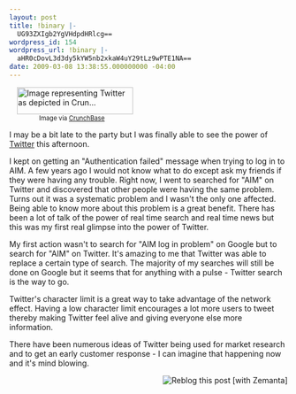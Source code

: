 ```yaml
---
layout: post
title: !binary |-
  UG93ZXIgb2YgVHdpdHRlcg==
wordpress_id: 154
wordpress_url: !binary |-
  aHR0cDovL3d3dy5kYW5nb2xkaW4uY29tLz9wPTE1NA==
date: 2009-03-08 13:38:55.000000000 -04:00
---
```

<div class="zemanta-img" style="margin: 1em; display: block;">
<div><dl class="wp-caption alignright" style="width: 220px;"><dt class="wp-caption-dt"><a href="http://www.crunchbase.com/company/twitter"><img title="Image representing Twitter as depicted in Crun..." src="http://www.crunchbase.com/assets/images/resized/0000/2755/2755v2-max-450x450.png" alt="Image representing Twitter as depicted in Crun..." width="210" height="49"></a></dt><dd class="wp-caption-dd zemanta-img-attribution" style="font-size: 0.8em;">Image via <a href="http://www.crunchbase.com">CrunchBase</a></dd></dl></div>
</div>

<p>I may be a bit late to the party but I was finally able to see the power of <a class="zem_slink" title="Twitter" rel="homepage" href="http://twitter.com">Twitter</a> this afternoon.</p>

<p>I kept on getting an "Authentication failed" message when trying to log in to AIM. A few years ago I would not know what to do except ask my friends if they were having any trouble. Right now, I went to searched for "AIM" on Twitter and discovered that other people were having the same problem. Turns out it was a systematic problem and I wasn't the only one affected. Being able to know more about this problem is a great benefit. There has been a lot of talk of the power of real time search and real time news but this was my first real glimpse into the power of Twitter.</p>

<p>My first action wasn't to search for "AIM log in problem" on Google but to search for "AIM" on Twitter. It's amazing to me that Twitter was able to replace a certain type of search. The majority of my searches will still be done on Google but it seems that for anything with a pulse - Twitter search is the way to go.</p>

<p>Twitter's character limit is a great way to take advantage of the network effect. Having a low character limit encourages a lot more users to tweet thereby making Twitter feel alive and giving everyone else more information.</p>

<p>There have been numerous ideas of Twitter being used for market research and to get an early customer response - I can imagine that happening now and it's mind blowing.</p>


<div class="zemanta-pixie" style="margin-top: 10px; height: 15px;"><a class="zemanta-pixie-a" title="Zemified by Zemanta" href="http://reblog.zemanta.com/zemified/8367e278-7203-4b76-80e4-8c457c43c50b/"><img class="zemanta-pixie-img" style="border: medium none; float: right;" src="http://img.zemanta.com/reblog_e.png?x-id=8367e278-7203-4b76-80e4-8c457c43c50b" alt="Reblog this post [with Zemanta]"></a><span class="zem-script more-related pretty-attribution"><script src="http://static.zemanta.com/readside/loader.js" type="text/javascript"></script></span></div>
